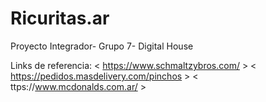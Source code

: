 # Ricuritas.ar
Proyecto Integrador- Grupo 7- Digital House

Links de referencia:
< https://www.schmaltzybros.com/ > 
< https://pedidos.masdelivery.com/pinchos > 
< ttps://www.mcdonalds.com.ar/ >
